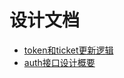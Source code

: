 # 设计文档 #

- [token和ticket更新逻辑](https://github.com/diamont1001/wechat-jssdk-server/blob/master/docs/%E8%AE%BE%E8%AE%A1%E6%96%87%E6%A1%A3/token%E5%92%8Cticket%E6%9B%B4%E6%96%B0%E9%80%BB%E8%BE%91.md)
- [auth接口设计概要](https://github.com/diamont1001/wechat-jssdk-server/blob/master/docs/%E8%AE%BE%E8%AE%A1%E6%96%87%E6%A1%A3/auth%E6%8E%A5%E5%8F%A3%E8%AE%BE%E8%AE%A1%E6%A6%82%E8%A6%81.md)

